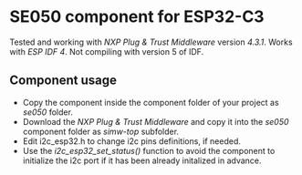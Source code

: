 # SE050 component for ESP32-C3

Tested and working with *NXP Plug & Trust Middleware* version *4.3.1*.
Works with *ESP IDF 4*. Not compiling with version 5 of IDF.

## Component usage

- Copy the component inside the component folder of your project as *se050* folder.
- Download the *NXP Plug & Trust Middleware* and copy it into the *se050* component folder as *simw-top* subfolder.
- Edit i2c_esp32.h to change i2c pins definitions, if needed.
- Use the *i2c_esp32_set_status()* function to avoid the component to initialize the i2c port if it has been already initalized in advance.



